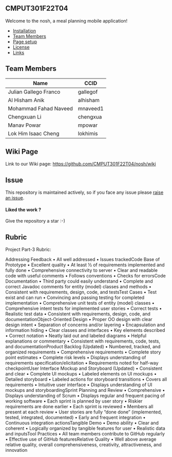 ## CMPUT301F22T04
Welcome to the nosh, a meal planning mobile application!


- [Installation](#installation)
- [Team Members](#team-members)
- [Page setup](#page-setup)
- [License](#license)
- [Links](#links)

## Team Members
| Name  | CCID | 
| ------------- | ------------- |
| Julian Gallego Franco  | gallegof | 
| Al Hisham Anik | alhisham | 
| Mohammad Fahad Naveed  | mnaveed1  | 
| Chengxuan Li | chengxua | 
| Manav Powar | mpowar | 
| Lok Him Isaac Cheng | lokhimis | 

## Wiki Page
Link to our Wiki page: https://github.com/CMPUT301F22T04/nosh/wiki







## Issue
This repository is maintained actively, so if you face any issue please <a href="https://github.com/ankitwasankar/mftool-java/issues/new">raise an issue</a>.

<h4>Liked the work ?</h4>
Give the repository a star :-)



## Rubric

Project Part-3 Rubric:

Addressing Feedback
• All well addressed
• Issues trackedCode Base of Prototype
• Excellent quality
• At least ½ of requirements implemented and fully done
• Comprehensive connectivity to server
• Clear and readable code with useful comments
• Follows conventions
• Checks for errorsCode Documentation
• Third party could easily understand
• Complete and correct Javadoc comments for entity (model) classes and methods
• Consistent with requirements, design, code, and testsTest Cases
• Test exist and can run
• Convincing and passing testing for completed implementation
• Comprehensive unit tests of entity (model) classes
• Comprehensive intent tests for implemented user stories
• Correct tests
• Realistic test data
• Consistent with requirements, design, code, and documentationObject-Oriented Design
• Proper OO design with clear design intent
• Separation of concerns and/or layering
• Encapsulation and information hiding
• Clear classes and interfaces
• Key elements described
• Correct notation
• Neatly laid out and labeled diagrams
• Helpful explanations or commentary
• Consistent with requirements, code, tests, and documentationProduct Backlog (Updated)
• Numbered, tracked, and organized requirements
• Comprehensive requirements
• Complete story point estimates
• Complete risk levels
• Displays understanding of requirements specification/elicitation
• Requirements noted for half-way checkpointUser Interface Mockup and Storyboard (Updated)
• Consistent and clear
• Complete UI mockups
• Labeled elements on UI mockups
• Detailed storyboard
• Labeled actions for storyboard transitions
• Covers all requirements
• Intuitive user interface
• Displays understanding of UI mockups and storyboardingSprint Planning and Review
• Comprehensive
• Displays understanding of Scrum
• Displays regular and frequent pacing of working software
• Each sprint is planned by user story
• Riskier requirements are done earlier
• Each sprint is reviewed
• Members all present at each review
• User stories are fully “done done” (implemented, tested, integrated, documented)
• Early and frequent integration
• Continuous integration actionsTangible Demo
• Demo ability
• Clear and coherent
• Logically organized by tangible features for user
• Realistic data and inputsTool Practices
• All team members contribute to GitHub regularly
• Effective use of GitHub featuresRelative Quality
• Well above average relative quality, overall comprehensiveness, creativity, attractiveness, and innovation
